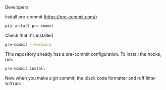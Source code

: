 Developers

Install pre-commit (https://pre-commit.com/)

```bash
pip install pre-commit
```

Check that it's installed

```bash
pre-commit --versioni
```

This repository already has a pre-commit configuration. To install the hooks, run:

```bash
pre-commit install
```

Now when you make a git commit, the black code formatter and ruff linter will run.
